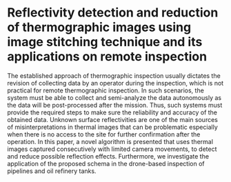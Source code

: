 
# Reflectivity detection and reduction of thermographic images using image stitching technique and its applications on remote inspection

The established approach of thermographic inspection usually dictates the revision of collecting data by an operator during the inspection, which is not practical for remote thermographic inspection. In such scenarios, the system must be able to collect and semi-analyze the data autonomously as the data will be post-processed after the mission. Thus, such systems must provide the required steps to make sure the reliability and accuracy of the obtained data. Unknown surface reflectivities are one of the main sources of misinterpretations in thermal images that can be problematic especially when there is no access to the site for further confirmation after the operation. In this paper, a novel algorithm is presented that uses thermal images captured consecutively with limited camera movements, to detect and reduce possible reflection effects. Furthermore, we investigate the application of the proposed schema in the drone-based inspection of pipelines and oil refinery tanks.
